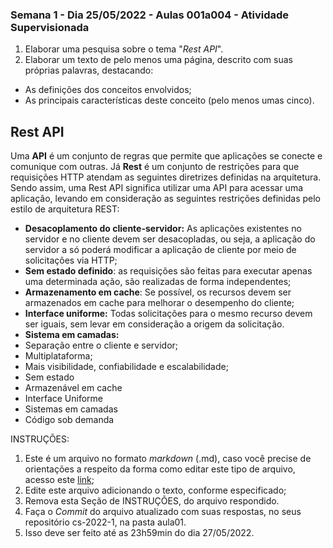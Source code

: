 ### Semana 1 - Dia 25/05/2022 - Aulas 001a004 - Atividade Supervisionada


1. Elaborar uma pesquisa sobre o tema "_Rest API_".
2. Elaborar um texto de pelo menos uma página, descrito com suas próprias palavras, destacando:
* As definições dos conceitos envolvidos;
* As principais características deste conceito (pelo menos umas cinco).



## **Rest API**

Uma **API** é um conjunto de regras que permite que aplicações se conecte e comunique com outras. Já **Rest** é um conjunto de restrições para que requisições HTTP atendam as seguintes diretrizes definidas na arquitetura. Sendo assim, uma Rest API significa utilizar uma API para acessar uma aplicação, levando em consideração as seguintes restrições definidas pelo estilo de arquitetura REST:
* **Desacoplamento do cliente-servidor:** As aplicações existentes no servidor e no cliente devem ser desacopladas, ou seja, a aplicação do servidor a só poderá modificar a aplicação de cliente por meio de solicitações via HTTP;
* **Sem estado definido**: as requisições são feitas para executar apenas uma determinada ação, são realizadas de forma independentes;
* **Armazenamento em cache**: Se possível, os recursos devem ser armazenados em cache para melhorar o desempenho do cliente;
* **Interface uniforme:** Todas solicitações para o mesmo recurso devem ser iguais, sem levar em consideração a origem da solicitação.
* **Sistema em camadas:**
* Separação entre o cliente e servidor;
* Multiplataforma;
* Mais visibilidade, confiabilidade e escalabilidade;
* Sem estado
* Armazenável em cache
* Interface Uniforme
* Sistemas em camadas
* Código sob demanda



INSTRUÇÕES:
1. Este é um arquivo no formato _markdown_ (.md), caso você precise de orientações a respeito da forma como editar este tipo de arquivo, acesso este [link](https://guides.github.com/features/mastering-markdown/);
2. Edite este arquivo adicionando o texto, conforme especificado;
3. Remova esta Seção de INSTRUÇÕES, do arquivo respondido.
6. Faça o _Commit_ do arquivo atualizado com suas respostas, no seus repositório cs-2022-1, na pasta aula01.
7. Isso deve ser feito até as 23h59min do dia 27/05/2022.
